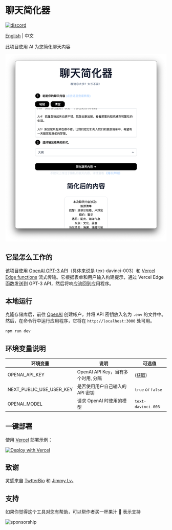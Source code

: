# 聊天简化器

[![discord](https://img.shields.io/badge/chat-on%20discord-7289da.svg?sanitize=true)](https://chat.imzbb.cc)

[English](https://github.com/zhengbangbo/chat-simplifier/blob/main/README.md) | 中文

此项目使用 AI 为您简化聊天内容

[![Chat Simplifier](./public/screenshot_zh.png)](https://chat-simplifier.vercel.app/)

## 它是怎么工作的

该项目使用 [OpenAI GPT-3 API](https://openai.com/api/)（具体来说是 text-davinci-003）和 [Vercel Edge functions](https://vercel.com/features/edge-functions) 流式传输。它根据表单和用户输入构建提示，通过 Vercel Edge 函数发送到 GPT-3 API，然后将响应流回到应用程序。

## 本地运行

克隆存储库后，前往 [OpenAI](https://beta.openai.com/account/api-keys) 创建帐户，并将 API 密钥放入名为 `.env` 的文件中。然后，在命令行中运行应用程序，它将在 `http://localhost:3000` 处可用。

```bash
npm run dev
```

## 环境变量说明

| 环境变量 | 说明 | 可选值 |
|---------|------|------|
|OPENAI_API_KEY| OpenAI API Key，当有多个时用`,`分隔 | ([获取](https://beta.openai.com/account/api-keys)) |
|NEXT_PUBLIC_USE_USER_KEY|是否使用用户自己输入的 API 密钥|`true` or `false` |
|OPENAI_MODEL|请求 OpenAI 时使用的模型|`text-davinci-003`|

## 一键部署

使用 [Vercel](https://vercel.com?utm_source=github&utm_medium=readme&utm_campaign=vercel-examples) 部署示例：

[![Deploy with Vercel](https://vercel.com/button)](https://vercel.com/new/clone?repository-url=https%3A%2F%2Fgithub.com%2Fzhengbangbo%2Fchat-simplifier&env=OPENAI_API_KEY,NEXT_PUBLIC_USE_USER_KEY,OPENAI_MODEL&envDescription=%E7%82%B9%E5%87%BB%E5%8F%B3%E4%BE%A7%E3%80%8CLearn%20More%E3%80%8D%E6%9F%A5%E7%9C%8B%E7%8E%AF%E5%A2%83%E5%8F%98%E9%87%8F%E8%AF%B4%E6%98%8E&envLink=https%3A%2F%2Fgithub.com%2Fzhengbangbo%2Fchat-simplifier%2Fwiki%2FDeploy&project-name=chat-simplifier&repository-name=chat-simplifier)

## 致谢

灵感来自 [TwtterBio](https://github.com/Nutlope/twitterbio) 和 [Jimmy Lv](https://www.bilibili.com/video/BV17M411i7B6)。

## 支持

如果你觉得这个工具对您有帮助，可以帮作者买一杯果汁 🍹 表示支持

![sponsorship](https://imzbb.cc/img/sponsorship.png)
